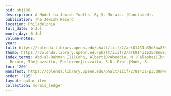 ```yaml
---
pid: obj186
description: A Model to Jewish Youths. By S. Morais. (Concluded).
publication: The Jewish Record
location: Philadelphia
full_date: 6-Jul
month_day: 6-Jul
volume-notes:
year:
full: https://colenda.library.upenn.edu/phalt/iiif/2/ark81431p35d8nw83%2FSHA256E-s7831498--d13ce644b7019749e6f3378b8ab0c77414f6c1a4c0c7d860a063bf915d7be86d.jpeg/full/3500,/0/default.jpg
thumb: https://colenda.library.upenn.edu/phalt/iiif/2/ark81431p35d8nw83%2FSHA256E-s7831498--d13ce644b7019749e6f3378b8ab0c77414f6c1a4c0c7d860a063bf915d7be86d.jpeg/full/!200,200/0/default.jpg
index_terms: Abd-al-Rahman III|Cohn, Albert|D?Aboddie, M.|Falashas|Ibn Shaprut, Hisdai|Jewish
  Record, The|Luzzatto, Philoxene|Luzzatto, S.D. Prof.|Munk, S.
toc: '200'
manifest: https://colenda.library.upenn.edu/phalt/iiif/2/81431-p35d8nw83/manifest
order: '185'
layout: qatar_item
collection: morais_ledger
---
```

